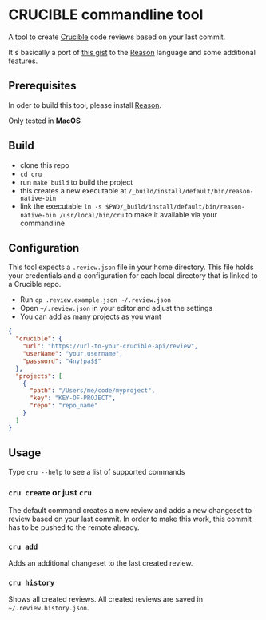 # CRUCIBLE commandline tool

A tool to create [Crucible](https://de.atlassian.com/software/crucible) code reviews based on your last commit.

It´s basically a port of [this gist](https://gist.github.com/evant/8937831) to the [Reason](https://reasonml.github.io/) language and some additional features.

## Prerequisites

In oder to build this tool, please install [Reason](https://reasonml.github.io/).

Only tested in **MacOS**

## Build

- clone this repo
- `cd cru`
- run `make build` to build the project
- this creates a new executable at `/_build/install/default/bin/reason-native-bin`
- link the executable `ln -s $PWD/_build/install/default/bin/reason-native-bin /usr/local/bin/cru` to make it available via your commandline

## Configuration

This tool expects a `.review.json` file in your home directory. This file holds your credentials and a configuration for each local directory that is linked to a Crucible repo.

- Run `cp .review.example.json ~/.review.json`
- Open `~/.review.json` in your editor and adjust the settings
- You can add as many projects as you want

```json
{
  "crucible": {
    "url": "https://url-to-your-crucible-api/review",
    "userName": "your.username",
    "password": "4ny!pa$$"
  },
  "projects": [
    {
      "path": "/Users/me/code/myproject",
      "key": "KEY-OF-PROJECT",
      "repo": "repo_name"
    }
  ]
}
```

## Usage

Type `cru --help` to see a list of supported commands

### `cru create` or just `cru`

The default command creates a new review and adds a new changeset to review based on your last commit. In order to make this work, this commit has to be pushed to the remote already.

### `cru add`

Adds an additional changeset to the last created review.

### `cru history`

Shows all created reviews. All created reviews are saved in `~/.review.history.json`.